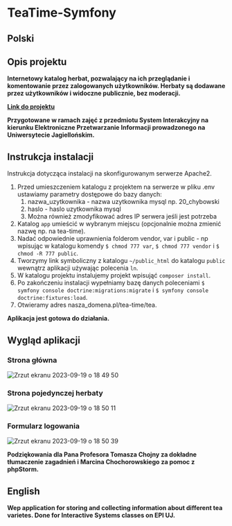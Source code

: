 # TeaTime-Symfony
## Polski
## Opis projektu
**Internetowy katalog herbat, pozwalający na ich przeglądanie i komentowanie przez zalogowanych użytkowników. Herbaty są dodawane przez użytkowników i widoczne publicznie, bez moderacji.**

**[Link do projektu](https://wierzba.wzks.uj.edu.pl/~20_chybowski/tea-time/tea)**

**Przygotowane w ramach zajęć z przedmiotu System Interakcyjny na kierunku Elektroniczne Przetwarzanie Informacji prowadzonego na Uniwersytecie Jagiellońskim.**

## Instrukcja instalacji
Instrukcja dotycząca instalacji na skonfigurowanym serwerze Apache2.
1. Przed umieszczeniem katalogu z projektem na serwerze w pliku .env ustawiamy parametry dostępowe do bazy danych:
   1. nazwa_uzytkownika - nazwa uzytkownika mysql np. 20_chybowski
   2. haslo - haslo uzytkownika mysql
   3. Można również zmodyfikować adres IP serwera jeśli jest potrzeba
2. Katalog `app` umieścić w wybranym miejscu (opcjonalnie można zmienić nazwę np. na tea-time).
3. Nadać odpowiednie uprawnienia folderom vendor, var i public - np wpisując w katalogu komendy `$ chmod 777 var`, `$ chmod 777 vendor` i `$ chmod -R 777 public`.
4. Tworzymy link symboliczny z katalogu `~/public_html` do katalogu `public` wewnątrz aplikacji używając polecenia `ln`.
5. W katalogu projektu instalujemy projekt wpisująć `composer install`.
6. Po zakończeniu instalacji wypełniamy bazę danych poleceniami `$ symfony console doctrine:migrations:migrate` i `$ symfony console doctrine:fixtures:load`.
7. Otwieramy adres nasza_domena.pl/tea-time/tea.

**Aplikacja jest gotowa do działania.**

## Wygląd aplikacji

### Strona główna

![Zrzut ekranu 2023-09-19 o 18 49 50](https://github.com/radekchybowski/TeaTime-Symfony/assets/92121154/e07c2cd5-d95b-4c2d-85e4-4347aed30780)


### Strona pojedynczej herbaty

![Zrzut ekranu 2023-09-19 o 18 50 11](https://github.com/radekchybowski/TeaTime-Symfony/assets/92121154/86deb44f-83d4-4ee2-8d29-a0800dce416a)


### Formularz logowania

![Zrzut ekranu 2023-09-19 o 18 50 39](https://github.com/radekchybowski/TeaTime-Symfony/assets/92121154/ac215bb1-e673-485b-b80b-2dc6f104eeae)

**Podziękowania dla Pana Profesora Tomasza Chojny za dokładne tłumaczenie zagadnień i Marcina Chochorowskiego za pomoc z phpStorm.**

## English
**Wep application for storing and collecting information about different tea varietes. Done for Interactive Systems classes on EPI UJ.** 


